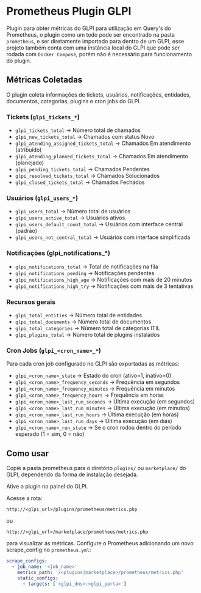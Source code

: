 # Prometheus Plugin GLPI

Plugin para obter métricas do GLPI para utilização em Query's do Prometheus, o plugin como um todo pode ser encontrado na pasta `prometheus`, e ser diretamente importado para dentro de um GLPI, esse projeto também conta com uma instância local do GLPI que pode ser rodada com `Docker Compose`, porém não é necessário para funcionamento do plugin.

## Métricas Coletadas

O plugin coleta informações de tickets, usuários, notificações, entidades, documentos, categorias, plugins e cron jobs do GLPI.

### Tickets (`glpi_tickets_*`)

* `glpi_tickets_total` → Número total de chamados
* `glpi_new_tickets_total` → Chamados com status Novo
* `glpi_atending_assigned_tickets_total` → Chamados Em atendimento (atribuído)
* `glpi_atending_planned_tickets_total` → Chamados Em atendimento (planejado)
* `glpi_pending_tickets_total` → Chamados Pendentes
* `glpi_resolved_tickets_total` → Chamados Solucionados
* `glpi_closed_tickets_total` → Chamados Fechados

### Usuários (`glpi_users_*`)

* `glpi_users_total` → Número total de usuários
* `glpi_users_active_total` → Usuários ativos
* `glpi_users_default_count_total` → Usuários com interface central (padrão)
* `glpi_users_not_central_total` → Usuários com interface simplificada

### Notificações (glpi_notifications_*)

* `glpi_notifications_total` → Total de notificações na fila
* `glpi_notifications_pending` → Notificações pendentes
* `glpi_notifications_high_age` → Notificações com mais de 20 minutos
* `glpi_notifications_high_try` → Notificações com mais de 3 tentativas

### Recursos gerais

* `glpi_total_entities` → Número total de entidades
* `glpi_total_documents` → Número total de documentos
* `glpi_total_categories` → Número total de categorias ITIL
* `glpi_plugins_total` → Número total de plugins instalados

### Cron Jobs (`glpi_<cron_name>_*`)

Para cada cron job configurado no GLPI são exportadas as métricas:

* `glpi_<cron_name>_state` → Estado do cron (ativo=1, inativo=0)
* `glpi_<cron_name>_frequency_seconds` → Frequência em segundos
* `glpi_<cron_name>_frequency_minutes` → Frequência em minutos
* `glpi_<cron_name>_frequency_hours` → Frequência em horas
* `glpi_<cron_name>_last_run_seconds` → Última execução (em segundos)
* `glpi_<cron_name>_last_run_minutes` → Última execução (em minutos)
* `glpi_<cron_name>_last_run_hours` → Última execução (em horas)
* `glpi_<cron_name>_last_run_days` → Última execução (em dias)
* `glpi_<cron_name>_run_state` → Se o cron rodou dentro do período esperado (1 = sim, 0 = não)

## Como usar
Copie a pasta prometheus para o diretório `plugins/` ou `marketplace/` do GLPI, dependendo da forma de instalação desejada.

Ative o plugin no painel do GLPI.

Acesse a rota:
```
http://<glpi_url>/plugins/prometheus/metrics.php
```
ou
```
http://<glpi_url>/marketplace/prometheus/metrics.php
```

para visualizar as métricas. Configure o Prometheus adicionando um novo scrape_config no `prometheus.yml`:
```yml
scrape_configs:
  - job_name: '<job_name>'
    metrics_path: '/<plugins|marketplace>/prometheus/metrics.php'
    static_configs:
      - targets: ['<glpi_dns>:<glpi_porta>']
```